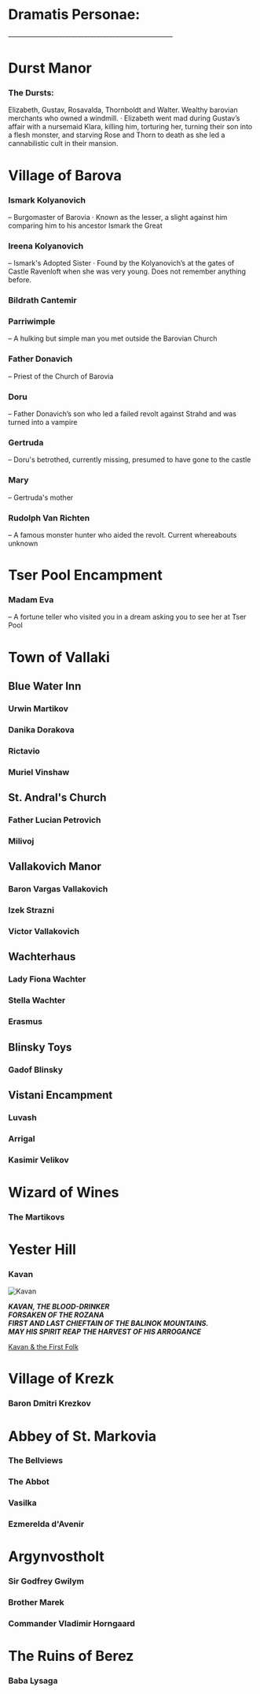 # Dramatis Personae:
~~----------------------------------------------------~~
# Durst Manor
### The Dursts: 
Elizabeth, Gustav, Rosavalda, Thornboldt and Walter. Wealthy barovian merchants who owned a windmill.
· Elizabeth went mad during Gustav’s affair with a nursemaid Klara, killing him, torturing her, turning their son into a flesh monster, and starving Rose and Thorn to death as she led a cannabilistic cult in their mansion.
# Village of Barova
### Ismark Kolyanovich 
– Burgomaster of Barovia
· Known as the lesser, a slight against him comparing him to his ancestor Ismark the Great
### Ireena Kolyanovich 
– Ismark's Adopted Sister
· Found by the Kolyanovich’s at the gates of Castle Ravenloft when she was very young. Does not remember anything before.
### Bildrath Cantemir
### Parriwimple 
– A hulking but simple man you met outside the Barovian Church
### Father Donavich 
– Priest of the Church of Barovia
### Doru 
– Father Donavich’s son who led a failed revolt against Strahd and was turned into a vampire
### Gertruda 
– Doru's betrothed, currently missing, presumed to have gone to the castle
### Mary 
– Gertruda's mother
### Rudolph Van Richten 
– A famous monster hunter who aided the revolt. Current whereabouts unknown

# Tser Pool Encampment
### Madam Eva 
– A fortune teller who visited you in a dream asking you to see her at Tser Pool

# Town of Vallaki 
## Blue Water Inn
### Urwin Martikov
### Danika Dorakova
### Rictavio
### Muriel Vinshaw
## St. Andral's Church 
### Father Lucian Petrovich 
### Milivoj
## Vallakovich Manor
### Baron Vargas Vallakovich
### Izek Strazni
### Victor Vallakovich
## Wachterhaus 
### Lady Fiona Wachter
### Stella Wachter
### Erasmus
## Blinsky Toys 
### Gadof Blinsky
## Vistani Encampment 
### Luvash
### Arrigal
### Kasimir Velikov

# Wizard of Wines
### The Martikovs
# Yester Hill
### Kavan
![Kavan](https://publish-01.obsidian.md/access/7db64b11c71d88572ddc6cd06b888976/images/Kavan.png)

***KAVAN, THE BLOOD-DRINKER<br>
FORSAKEN OF THE ROZANA<br>
FIRST AND LAST CHIEFTAIN OF THE BALINOK MOUNTAINS.<br>
MAY HIS SPIRIT REAP THE HARVEST OF HIS ARROGANCE<br>***

[Kavan & the First Folk](https://skroxiousdm.github.io/SkroxiousDM/RoS-CoS-RRL/Recap/Lore#kavan--the-first-folk)

# Village of Krezk 
### Baron Dmitri Krezkov

# Abbey of St. Markovia
### The Bellviews
### The Abbot
### Vasilka
### Ezmerelda d'Avenir

# Argynvostholt 
### Sir Godfrey Gwilym
### Brother Marek
### Commander Vladimir Horngaard 

# The Ruins of Berez
### Baba Lysaga

